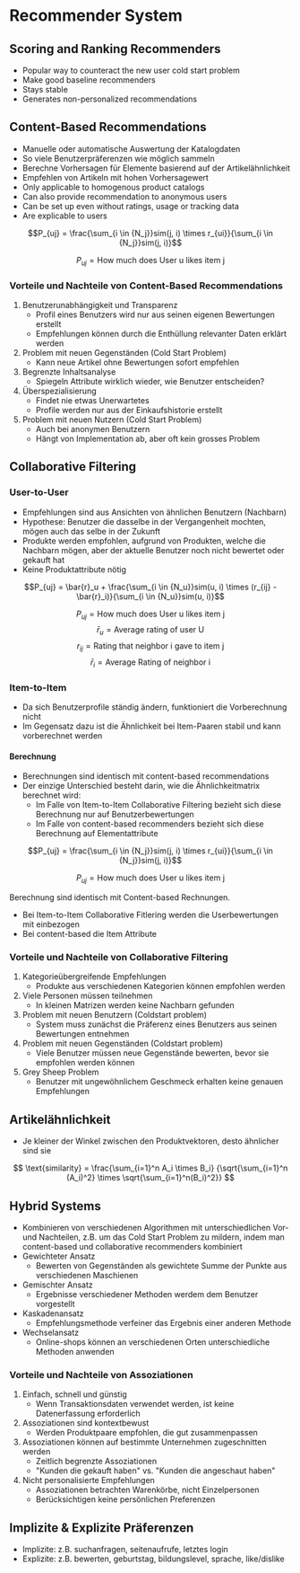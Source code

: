 # Recommender System

## Scoring and Ranking Recommenders

- Popular way to counteract the new user cold start problem
- Make good baseline recommenders
- Stays stable
- Generates non-personalized recommendations

## Content-Based Recommendations

- Manuelle oder automatische Auswertung der Katalogdaten
- So viele Benutzerpräferenzen wie möglich sammeln
- Berechne Vorhersagen für Elemente basierend auf der Artikelähnlichkeit
- Empfehlen von Artikeln mit hohen Vorhersagewert
- Only applicable to homogenous product catalogs
- Can also provide recommendation to anonymous users
- Can be set up even without ratings, usage or tracking data
- Are explicable to users

$$P_{uj} = \frac{\sum_{i \in {N_j}}sim(j, i) \times r_{ui}}{\sum_{i \in {N_j}}sim(j, i)}$$

$$P_{uj} = \text{How much does User u likes item j}$$

### Vorteile und Nachteile von Content-Based Recommendations

1. Benutzerunabhängigkeit und Transparenz
   - Profil eines Benutzers wird nur aus seinen eigenen Bewertungen erstellt
   - Empfehlungen können durch die Enthüllung relevanter Daten erklärt werden
2. Problem mit neuen Gegenständen (Cold Start Problem)
   - Kann neue Artikel ohne Bewertungen sofort empfehlen
3. Begrenzte Inhaltsanalyse
   - Spiegeln Attribute wirklich wieder, wie Benutzer entscheiden?
4. Überspezialisierung
   - Findet nie etwas Unerwartetes
   - Profile werden nur aus der Einkaufshistorie erstellt
5. Problem mit neuen Nutzern (Cold Start Problem)
   - Auch bei anonymen Benutzern
   - Hängt von Implementation ab, aber oft kein grosses Problem

## Collaborative Filtering

### User-to-User

- Empfehlungen sind aus Ansichten von ähnlichen Benutzern (Nachbarn)
- Hypothese: Benutzer die dasselbe in der Vergangenheit mochten, mögen auch das selbe in der Zukunft
- Produkte werden empfohlen, aufgrund von Produkten, welche die Nachbarn mögen, aber der aktuelle Benutzer noch nicht bewertet oder gekauft hat
- Keine Produktattribute nötig

 $$P_{uj} = \bar{r}_u + \frac{\sum_{i \in {N_u}}sim(u, i) \times (r_{ij} - \bar{r}_i)}{\sum_{i \in {N_u}}sim(u, i)}$$

$$P_{uj} = \text{How much does User u likes item j}$$
$$\bar{r}_u = \text{Average rating of user U}$$
$$r_{ij} = \text{Rating that neighbor i gave to item j}$$
$$\bar{r}_i = \text{Average Rating of neighbor i}$$

### Item-to-Item

- Da sich Benutzerprofile ständig ändern, funktioniert die Vorberechnung nicht
- Im Gegensatz dazu ist die Ähnlichkeit bei Item-Paaren stabil und kann vorberechnet werden

#### Berechnung

- Berechnungen sind identisch mit content-based recommendations
- Der einzige Unterschied besteht darin, wie die Ähnlichkeitmatrix berechnet wird:
  - Im Falle von Item-to-Item Collaborative Filtering bezieht sich diese Berechnung nur auf Benutzerbewertungen
  - Im Falle von content-based recommenders bezieht sich diese Berechnung auf Elementattribute

$$P_{uj} = \frac{\sum_{i \in {N_j}}sim(j, i) \times r_{ui}}{\sum_{i \in {N_j}}sim(j, i)}$$

$$P_{uj} = \text{How much does User u likes item j}$$


Berechnung sind identisch mit Content-based Rechnungen.

- Bei Item-to-Item Collaborative Fitlering werden die Userbewertungen mit einbezogen
- Bei content-based die Item Attribute

### Vorteile und Nachteile von Collaborative Filtering

1. Kategorieübergreifende Empfehlungen
   - Produkte aus verschiedenen Kategorien können empfohlen werden
2. Viele Personen müssen teilnehmen
   - In kleinen Matrizen werden keine Nachbarn gefunden
3. Problem mit neuen Benutzern (Coldstart problem)
   - System muss zunächst die Präferenz eines Benutzers aus seinen Bewertungen entnehmen
4. Problem mit neuen Gegenständen (Coldstart problem)
   - Viele Benutzer müssen neue Gegenstände bewerten, bevor sie empfohlen werden können
5. Grey Sheep Problem
   - Benutzer mit ungewöhnlichem Geschmeck erhalten keine genauen Empfehlungen

## Artikelähnlichkeit

- Je kleiner der Winkel zwischen den Produktvektoren, desto ähnlicher sind sie

$$ \text{similarity} = \frac{\sum_{i=1}^n A_i \times B_i}
{\sqrt{\sum_{i=1}^n (A_i)^2} \times \sqrt{\sum_{i=1}^n(B_i)^2}} $$

## Hybrid Systems

- Kombinieren von verschiedenen Algorithmen mit unterschiedlichen Vor- und Nachteilen, z.B. um das Cold Start Problem zu mildern, indem man content-based und collaborative recommenders kombiniert
- Gewichteter Ansatz
  - Bewerten von Gegenständen als gewichtete Summe der Punkte aus verschiedenen Maschienen
- Gemischter Ansatz
  - Ergebnisse verschiedener Methoden werdem dem Benutzer vorgestellt
- Kaskadenansatz
  - Empfehlungsmethode verfeiner das Ergebnis einer anderen Methode
- Wechselansatz
  - Online-shops können an verschiedenen Orten unterschiedliche Methoden anwenden

### Vorteile und Nachteile von Assoziationen

1. Einfach, schnell und günstig
   - Wenn Transaktionsdaten verwendet werden, ist keine Datenerfassung erforderlich
2. Assoziationen sind kontextbewust
   - Werden Produktpaare empfohlen, die gut zusammenpassen
3. Assoziationen können auf bestimmte Unternehmen zugeschnitten werden
   - Zeitlich begrenzte Assoziationen
   - "Kunden die gekauft haben" vs. "Kunden die angeschaut haben"
4. Nicht personalisierte Empfehlungen
   - Assoziationen betrachten Warenkörbe, nicht Einzelpersonen
   - Berücksichtigen keine persönlichen Preferenzen

## Implizite & Explizite Präferenzen

- Implizite: z.B. suchanfragen, seitenaufrufe, letztes login
- Explizite: z.B. bewerten, geburtstag, bildungslevel, sprache, like/dislike
